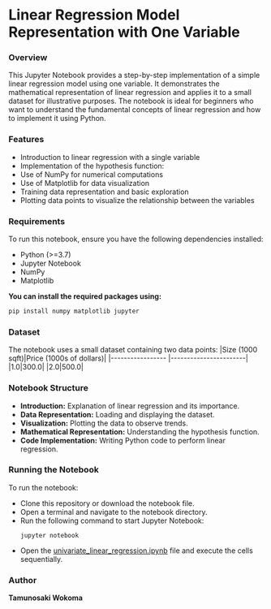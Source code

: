 # Linear Regression Model Representation with One Variable
### Overview
This Jupyter Notebook provides a step-by-step implementation of a simple linear regression model using one variable. It demonstrates the mathematical representation of linear regression and applies it to a small dataset for illustrative purposes. The notebook is ideal for beginners who want to understand the fundamental concepts of linear regression and how to implement it using Python.
### Features
- Introduction to linear regression with a single variable
- Implementation of the hypothesis function: 
- Use of NumPy for numerical computations
- Use of Matplotlib for data visualization
- Training data representation and basic exploration
- Plotting data points to visualize the relationship between the variables
### Requirements
To run this notebook, ensure you have the following dependencies installed:
- Python (>=3.7)
- Jupyter Notebook
- NumPy
- Matplotlib  

**You can install the required packages using:**
```bash
pip install numpy matplotlib jupyter
```
### Dataset
The notebook uses a small dataset containing two data points:
|Size (1000 sqft)|Price (1000s of dollars)|
|----------------- |-----------------------|
|1.0|300.0|
|2.0|500.0|
### Notebook Structure
- **Introduction:** Explanation of linear regression and its importance.
- **Data Representation:** Loading and displaying the dataset.
- **Visualization:** Plotting the data to observe trends.
- **Mathematical Representation:** Understanding the hypothesis function.
- **Code Implementation:** Writing Python code to perform linear regression.
### Running the Notebook
To run the notebook:
- Clone this repository or download the notebook file.
- Open a terminal and navigate to the notebook directory.
- Run the following command to start Jupyter Notebook:
  ```
  jupyter notebook
  ```
- Open the [univariate_linear_regression.ipynb](https://github.com/tamunoWoks/Linear_Regression_Model_Representation_practice/blob/main/univariate_linear_regression.ipynb) file and execute the cells sequentially.
### Author
**Tamunosaki Wokoma**
